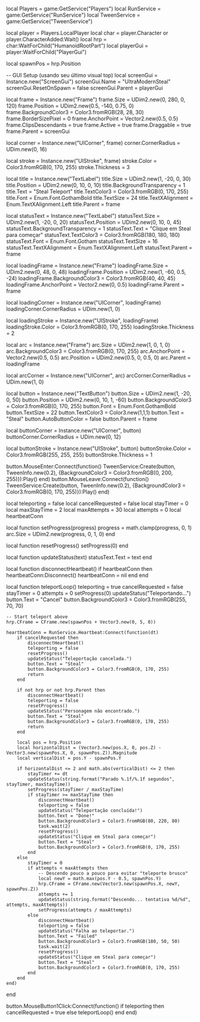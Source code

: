 local Players = game:GetService("Players")
local RunService = game:GetService("RunService")
local TweenService = game:GetService("TweenService")

local player = Players.LocalPlayer
local char = player.Character or player.CharacterAdded:Wait()
local hrp = char:WaitForChild("HumanoidRootPart")
local playerGui = player:WaitForChild("PlayerGui")

local spawnPos = hrp.Position

-- GUI Setup (usando seu último visual top)
local screenGui = Instance.new("ScreenGui")
screenGui.Name = "UltraModernSteal"
screenGui.ResetOnSpawn = false
screenGui.Parent = playerGui

local frame = Instance.new("Frame")
frame.Size = UDim2.new(0, 280, 0, 120)
frame.Position = UDim2.new(0.5, -140, 0.75, 0)
frame.BackgroundColor3 = Color3.fromRGB(28, 28, 30)
frame.BorderSizePixel = 0
frame.AnchorPoint = Vector2.new(0.5, 0.5)
frame.ClipsDescendants = true
frame.Active = true
frame.Draggable = true
frame.Parent = screenGui

local corner = Instance.new("UICorner", frame)
corner.CornerRadius = UDim.new(0, 16)

local stroke = Instance.new("UIStroke", frame)
stroke.Color = Color3.fromRGB(0, 170, 255)
stroke.Thickness = 3

local title = Instance.new("TextLabel")
title.Size = UDim2.new(1, -20, 0, 30)
title.Position = UDim2.new(0, 10, 0, 10)
title.BackgroundTransparency = 1
title.Text = "Steal Teleport"
title.TextColor3 = Color3.fromRGB(0, 170, 255)
title.Font = Enum.Font.GothamBold
title.TextSize = 24
title.TextXAlignment = Enum.TextXAlignment.Left
title.Parent = frame

local statusText = Instance.new("TextLabel")
statusText.Size = UDim2.new(1, -20, 0, 20)
statusText.Position = UDim2.new(0, 10, 0, 45)
statusText.BackgroundTransparency = 1
statusText.Text = "Clique em Steal para começar"
statusText.TextColor3 = Color3.fromRGB(180, 180, 180)
statusText.Font = Enum.Font.Gotham
statusText.TextSize = 16
statusText.TextXAlignment = Enum.TextXAlignment.Left
statusText.Parent = frame

local loadingFrame = Instance.new("Frame")
loadingFrame.Size = UDim2.new(0, 48, 0, 48)
loadingFrame.Position = UDim2.new(1, -60, 0.5, -24)
loadingFrame.BackgroundColor3 = Color3.fromRGB(40, 40, 45)
loadingFrame.AnchorPoint = Vector2.new(0, 0.5)
loadingFrame.Parent = frame

local loadingCorner = Instance.new("UICorner", loadingFrame)
loadingCorner.CornerRadius = UDim.new(1, 0)

local loadingStroke = Instance.new("UIStroke", loadingFrame)
loadingStroke.Color = Color3.fromRGB(0, 170, 255)
loadingStroke.Thickness = 2

local arc = Instance.new("Frame")
arc.Size = UDim2.new(1, 0, 1, 0)
arc.BackgroundColor3 = Color3.fromRGB(0, 170, 255)
arc.AnchorPoint = Vector2.new(0.5, 0.5)
arc.Position = UDim2.new(0.5, 0, 0.5, 0)
arc.Parent = loadingFrame

local arcCorner = Instance.new("UICorner", arc)
arcCorner.CornerRadius = UDim.new(1, 0)

local button = Instance.new("TextButton")
button.Size = UDim2.new(1, -20, 0, 50)
button.Position = UDim2.new(0, 10, 1, -60)
button.BackgroundColor3 = Color3.fromRGB(0, 170, 255)
button.Font = Enum.Font.GothamBold
button.TextSize = 22
button.TextColor3 = Color3.new(1,1,1)
button.Text = "Steal"
button.AutoButtonColor = false
button.Parent = frame

local buttonCorner = Instance.new("UICorner", button)
buttonCorner.CornerRadius = UDim.new(0, 12)

local buttonStroke = Instance.new("UIStroke", button)
buttonStroke.Color = Color3.fromRGB(255, 255, 255)
buttonStroke.Thickness = 1

button.MouseEnter:Connect(function()
	TweenService:Create(button, TweenInfo.new(0.2), {BackgroundColor3 = Color3.fromRGB(0, 200, 255)}):Play()
end)
button.MouseLeave:Connect(function()
	TweenService:Create(button, TweenInfo.new(0.2), {BackgroundColor3 = Color3.fromRGB(0, 170, 255)}):Play()
end)

local teleporting = false
local cancelRequested = false
local stayTimer = 0
local maxStayTime = 2
local maxAttempts = 30
local attempts = 0
local heartbeatConn

local function setProgress(progress)
	progress = math.clamp(progress, 0, 1)
	arc.Size = UDim2.new(progress, 0, 1, 0)
end

local function resetProgress()
	setProgress(0)
end

local function updateStatus(text)
	statusText.Text = text
end

local function disconnectHeartbeat()
	if heartbeatConn then
		heartbeatConn:Disconnect()
		heartbeatConn = nil
	end
end

local function teleportLoop()
	teleporting = true
	cancelRequested = false
	stayTimer = 0
	attempts = 0
	setProgress(0)
	updateStatus("Teleportando...")
	button.Text = "Cancel"
	button.BackgroundColor3 = Color3.fromRGB(255, 70, 70)

	-- Start teleport above
	hrp.CFrame = CFrame.new(spawnPos + Vector3.new(0, 5, 0))

	heartbeatConn = RunService.Heartbeat:Connect(function(dt)
		if cancelRequested then
			disconnectHeartbeat()
			teleporting = false
			resetProgress()
			updateStatus("Teleportação cancelada.")
			button.Text = "Steal"
			button.BackgroundColor3 = Color3.fromRGB(0, 170, 255)
			return
		end

		if not hrp or not hrp.Parent then
			disconnectHeartbeat()
			teleporting = false
			resetProgress()
			updateStatus("Personagem não encontrado.")
			button.Text = "Steal"
			button.BackgroundColor3 = Color3.fromRGB(0, 170, 255)
			return
		end

		local pos = hrp.Position
		local horizontalDist = (Vector3.new(pos.X, 0, pos.Z) - Vector3.new(spawnPos.X, 0, spawnPos.Z)).Magnitude
		local verticalDist = pos.Y - spawnPos.Y

		if horizontalDist <= 2 and math.abs(verticalDist) <= 2 then
			stayTimer += dt
			updateStatus(string.format("Parado %.1f/%.1f segundos", stayTimer, maxStayTime))
			setProgress(stayTimer / maxStayTime)
			if stayTimer >= maxStayTime then
				disconnectHeartbeat()
				teleporting = false
				updateStatus("Teleportação concluída!")
				button.Text = "Done!"
				button.BackgroundColor3 = Color3.fromRGB(80, 220, 80)
				task.wait(2)
				resetProgress()
				updateStatus("Clique em Steal para começar")
				button.Text = "Steal"
				button.BackgroundColor3 = Color3.fromRGB(0, 170, 255)
			end
		else
			stayTimer = 0
			if attempts < maxAttempts then
				-- Descendo pouco a pouco para evitar "teleporte brusco"
				local newY = math.max(pos.Y - 0.5, spawnPos.Y)
				hrp.CFrame = CFrame.new(Vector3.new(spawnPos.X, newY, spawnPos.Z))
				attempts += 1
				updateStatus(string.format("Descendo... tentativa %d/%d", attempts, maxAttempts))
				setProgress(attempts / maxAttempts)
			else
				disconnectHeartbeat()
				teleporting = false
				updateStatus("Falha ao teleportar.")
				button.Text = "Failed"
				button.BackgroundColor3 = Color3.fromRGB(180, 50, 50)
				task.wait(2)
				resetProgress()
				updateStatus("Clique em Steal para começar")
				button.Text = "Steal"
				button.BackgroundColor3 = Color3.fromRGB(0, 170, 255)
			end
		end
	end)
end

button.MouseButton1Click:Connect(function()
	if teleporting then
		cancelRequested = true
	else
		teleportLoop()
	end
end)
